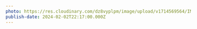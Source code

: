 ```yaml
---
photo: https://res.cloudinary.com/dz8vyplpm/image/upload/v1714569564/IMG_8717_attxia.jpg
publish-date: 2024-02-02T22:17:00.000Z
---
```

